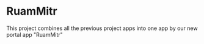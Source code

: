 # RuamMitr

This project combines all the previous project apps into one app by our new portal app "RuamMitr"


